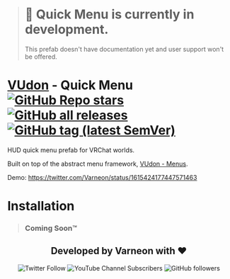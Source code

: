 > # :construction: Quick Menu is currently in development.
> This prefab doesn't have documentation yet and user support won't be offered.

<div>

# [VUdon](https://github.com/Varneon/VUdon) - Quick Menu [![GitHub Repo stars](https://img.shields.io/github/stars/Varneon/VUdon-QuickMenu?style=flat&label=Stars)](https://github.com/Varneon/VUdon-QuickMenu/stargazers) [![GitHub all releases](https://img.shields.io/github/downloads/Varneon/VUdon-QuickMenu/total?color=blue&label=Downloads&style=flat)](https://github.com/Varneon/VUdon-QuickMenu/releases) [![GitHub tag (latest SemVer)](https://img.shields.io/github/v/tag/Varneon/VUdon-QuickMenu?color=blue&label=Release&sort=semver&style=flat)](https://github.com/Varneon/VUdon-QuickMenu/releases/latest)

</div>

HUD quick menu prefab for VRChat worlds.

Built on top of the abstract menu framework, [VUdon - Menus](https://github.com/Varneon/VUdon-Menus).

Demo: https://twitter.com/Varneon/status/1615424177447571463

# Installation

> ### Coming Soon™

<div align="center">

## Developed by Varneon with :hearts:

![Twitter Follow](https://img.shields.io/twitter/follow/Varneon?color=%231c9cea&label=%40Varneon&logo=Twitter&style=for-the-badge)
![YouTube Channel Subscribers](https://img.shields.io/youtube/channel/subscribers/UCKTxeXy7gyaxr-YA9qGWOYg?color=%23FF0000&label=Varneon&logo=YouTube&style=for-the-badge)
![GitHub followers](https://img.shields.io/github/followers/Varneon?color=%23303030&label=Varneon&logo=GitHub&style=for-the-badge)

</div>
